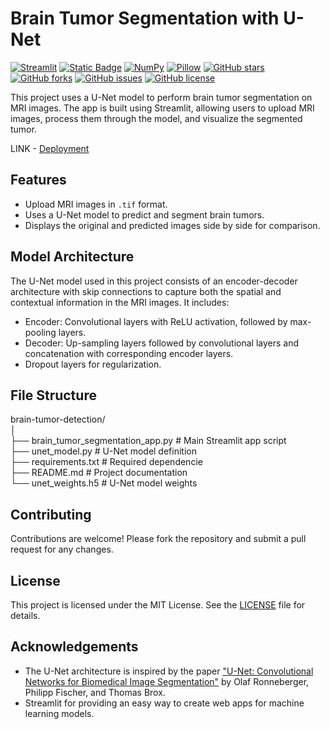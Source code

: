 # Brain Tumor Segmentation with U-Net

[![Streamlit](https://img.shields.io/badge/Streamlit-v1.22.0-brightgreen)](https://streamlit.io)
[![Static Badge](https://img.shields.io/badge/TensorFlow-v2.10.1-orange)](https://www.tensorflow.org/)
[![NumPy](https://img.shields.io/badge/NumPy-v1.26.4-blue)](https://numpy.org/)
[![Pillow](https://img.shields.io/badge/Pillow-v10.3.0-yellow)](https://python-pillow.org/)
[![GitHub stars](https://img.shields.io/github/stars/hansie23/brain-tumor-detection)](https://github.com/hansie23/brain-tumor-detection/stargazers)
[![GitHub forks](https://img.shields.io/github/forks/hansie23/brain-tumor-detection)](https://github.com/hansie23/brain-tumor-detection/network)
[![GitHub issues](https://img.shields.io/github/issues/hansie23/brain-tumor-detection)](https://github.com/hansie23/brain-tumor-detection/issues)
[![GitHub license](https://img.shields.io/github/license/hansie23/brain-tumor-detection)](https://github.com/hansie23/brain-tumor-detection/blob/main/LICENSE)

This project uses a U-Net model to perform brain tumor segmentation on MRI images. The app is built using Streamlit, allowing users to upload MRI images, process them through the model, and visualize the segmented tumor.

LINK - [Deployment](https://brain-tumor-detection-hkjgfwsbk9veuxh3q7ndos.streamlit.app/)

## Features

- Upload MRI images in `.tif` format.
- Uses a U-Net model to predict and segment brain tumors.
- Displays the original and predicted images side by side for comparison.

## Model Architecture

The U-Net model used in this project consists of an encoder-decoder architecture with skip connections to capture both the spatial and contextual information in the MRI images. It includes:

- Encoder: Convolutional layers with ReLU activation, followed by max-pooling layers.
- Decoder: Up-sampling layers followed by convolutional layers and concatenation with corresponding encoder layers.
- Dropout layers for regularization.

## File Structure
brain-tumor-detection/  
│  
├── brain_tumor_segmentation_app.py    # Main Streamlit app script  
├── unet_model.py                      # U-Net model definition   
├── requirements.txt                   # Required dependencie  
├── README.md                          # Project documentation  
└── unet_weights.h5                    # U-Net model weights 

## Contributing

Contributions are welcome! Please fork the repository and submit a pull request for any changes.

## License

This project is licensed under the MIT License. See the [LICENSE](LICENSE) file for details.

## Acknowledgements

- The U-Net architecture is inspired by the paper ["U-Net: Convolutional Networks for Biomedical Image Segmentation"](https://arxiv.org/abs/1505.04597) by Olaf Ronneberger, Philipp Fischer, and Thomas Brox.
- Streamlit for providing an easy way to create web apps for machine learning models.
